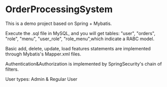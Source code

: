 # OrderProcessingSystem

This is a demo project based on Spring + Mybatis.

Execute the .sql file in MySQL, and you will get tables: "user", "orders", "role", "menu", "user_role", "role_menu",which indicate a RABC model.

Basic add, delete, update, load features statements are implemented through Mybatis's Mapper.xml files.

Authentication&Authorization is implemented by SpringSecurity's chain of filters.

User types: Admin & Regular User
